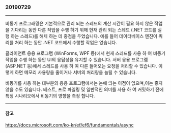 ### 20190729
---
비동기 프로그래밍은 기본적으로 관리 되는 스레드의 계산 시간이 필요 하지 않은 작업을 기다리는 동안 다른 작업을 수행 하기 위해 현재 관리 되는 스레드 (.NET 코드를 실행 하는 스레드)를 해제 하는 데 중점을 두었습니다. 예를 들어 데이터베이스 엔진이 쿼리를 처리 하는 동안 .NET 코드에서 수행할 작업은 없습니다.

클라이언트 응용 프로그램 (WinForms, WPF 등)에서 현재 스레드를 사용 하 여 비동기 작업을 수행 하는 동안 UI의 응답성을 유지할 수 있습니다. 서버 응용 프로그램 (ASP.NET 등)에서 스레드를 사용 하 여 다른 들어오는 요청을 처리할 수 있습니다. 이렇게 하면 메모리 사용량을 줄이거나 서버의 처리량을 늘릴 수 있습니다.

비동기를 사용 하는 대부분의 응용 프로그램에서는 눈에 띄는 이점이 없으며,이는 좋지 않을 수도 있습니다. 테스트, 프로 파일링 및 일반적인 의미를 사용 하 여 커밋하기 전에 특정 시나리오에서 비동기의 영향을 측정 합니다.

---
#### 참고

https://docs.microsoft.com/ko-kr/ef/ef6/fundamentals/async